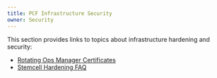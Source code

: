 ```yaml
---
title: PCF Infrastructure Security
owner: Security
---
```


This section provides links to topics about infrastructure hardening and security:

* <a href="./api-cert-rotation.html" class="subnav">Rotating Ops Manager Certificates</a>
* <a href="./stemcell-hardening.html" class="subnav">Stemcell Hardening FAQ</a>
